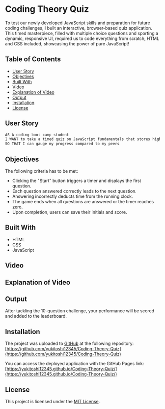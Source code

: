# Coding Theory Quiz
To test our newly developed JavaScript skills and preparation for future coding challenges, I built an interactive, browser-based quiz application. This timed masterpiece, filled with multiple choice questions and sporting a dynamic, responsive UI, required us to code everything from scratch, HTML and CSS included, showcasing the power of pure JavaScript!

## Table of Contents

- [User Story](#user-story)
- [Objectives](#objectives)
- [Built With](#built-with)
- [Video](#video)
- [Explanation of Video](#explanation-of-video)
- [Output](#output)
- [Installation](#installation)
- [License](#license)

## User Story

```md
AS A coding boot camp student
I WANT to take a timed quiz on JavaScript fundamentals that stores high scores
SO THAT I can gauge my progress compared to my peers
```

## Objectives
The following criteria has to be met:

- Clicking the "Start" button triggers a timer and displays the first question.
- Each question answered correctly leads to the next question.
- Answering incorrectly deducts time from the running clock.
- The game ends when all questions are answered or the timer reaches zero.
- Upon completion, users can save their initials and score.

## Built With
- HTML
- CSS
- JavaScript

## Video

## Explanation of Video

## Output

After tackling the 10-question challenge, your performance will be scored and added to the leaderboard.

## Installation
The project was uploaded to [GitHub](https://github.com/) at the following repository:
[https://github.com/yukitoshi12345/Coding-Theory-Quiz](https://github.com/yukitoshi12345/Coding-Theory-Quiz)

You can access the deployed application with the GitHub Pages link:
[https://yukitoshi12345.github.io/Coding-Theory-Quiz/](https://yukitoshi12345.github.io/Coding-Theory-Quiz/)

## License
This project is licensed under the [MIT License](https://github.com/Yukitoshi12345/Coding-Theory-Quiz/blob/main/LICENSE).
